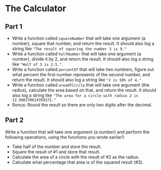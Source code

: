 # The Calculator

## Part 1

- Write a function called `squareNumber` that will take one argument (a number), square that number, and return the result. It should also log a string like `"The result of squaring the number 3 is 9."`
- Write a function called `halfNumber` that will take one argument (a number), divide it by 2, and return the result. It should also log a string like `"Half of 5 is 2.5."`.
- Write a function called `percentOf` that will take two numbers, figure out what percent the first number represents of the second number, and return the result. It should also log a string like `"2 is 50% of 4."`
- Write a function called `areaOfCircle` that will take one argument (the radius), calculate the area based on that, and return the result. It should also log a string like `"The area for a circle with radius 2 is 12.566370614359172."`
- Bonus: Round the result so there are only two digits after the decimal.

## Part 2

Write a function that will take one argument (a number) and perform the following operations, using the functions you wrote earlier1:

- Take half of the number and store the result.
- Square the result of #1 and store that result.
- Calculate the area of a circle with the result of #2 as the radius.
- Calculate what percentage that area is of the squared result (#3).
